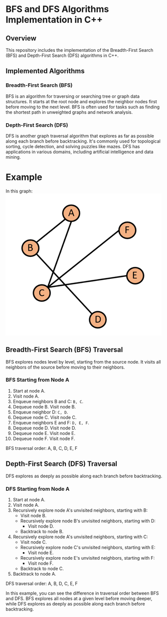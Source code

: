# BFS and DFS Algorithms Implementation in C++

## Overview

This repository includes the implementation of the Breadth-First Search (BFS) and Depth-First Search (DFS) algorithms in C++. 

## Implemented Algorithms

### Breadth-First Search (BFS)

BFS is an algorithm for traversing or searching tree or graph data structures. It starts at the root node and explores the neighbor nodes first before moving to the next level. BFS is often used for tasks such as finding the shortest path in unweighted graphs and network analysis.

### Depth-First Search (DFS)

DFS is another graph traversal algorithm that explores as far as possible along each branch before backtracking. It's commonly used for topological sorting, cycle detection, and solving puzzles like mazes. DFS has applications in various domains, including artificial intelligence and data mining.

# Example

In this graph:
<img src="pic.png" alt="" width="500"/>

## Breadth-First Search (BFS) Traversal

BFS explores nodes level by level, starting from the source node. It visits all neighbors of the source before moving to their neighbors.

### BFS Starting from Node A

1. Start at node A.
2. Visit node A.
3. Enqueue neighbors B and C: `B, C`.
4. Dequeue node B. Visit node B.
5. Enqueue neighbor D: `C, D`.
6. Dequeue node C. Visit node C.
7. Enqueue neighbors E and F: `D, E, F`.
8. Dequeue node D. Visit node D.
9. Dequeue node E. Visit node E.
10. Dequeue node F. Visit node F.

BFS traversal order: A, B, C, D, E, F

## Depth-First Search (DFS) Traversal

DFS explores as deeply as possible along each branch before backtracking.

### DFS Starting from Node A

1. Start at node A.
2. Visit node A.
3. Recursively explore node A's unvisited neighbors, starting with B:
   - Visit node B.
   - Recursively explore node B's unvisited neighbors, starting with D:
     - Visit node D.
   - Backtrack to node B.
4. Recursively explore node A's unvisited neighbors, starting with C:
   - Visit node C.
   - Recursively explore node C's unvisited neighbors, starting with E:
     - Visit node E.
   - Recursively explore node E's unvisited neighbors, starting with F:
     - Visit node F.
   - Backtrack to node C.
5. Backtrack to node A.

DFS traversal order: A, B, D, C, E, F

In this example, you can see the difference in traversal order between BFS and DFS. BFS explores all nodes at a given level before moving deeper, while DFS explores as deeply as possible along each branch before backtracking.
